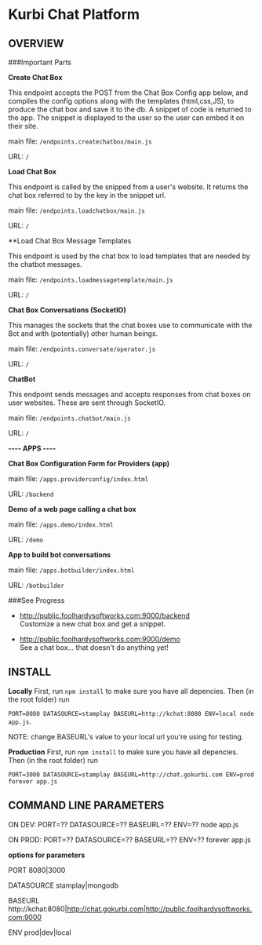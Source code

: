 Kurbi Chat Platform
===  

OVERVIEW
---

###Important Parts

**Create Chat Box** 

This endpoint accepts the POST from the Chat Box Config app below, and compiles the config options along with the templates (html,css,JS), to produce the chat box and save it to the db. A snippet of code is returned to the app.  The snippet is displayed to the user so the user can embed it on their site.

main file: `/endpoints.createchatbox/main.js`

URL: `/`

**Load Chat Box**

This endpoint is called by the snipped from a user's website. It returns the chat box referred to by the key in the snippet url.

main file: `/endpoints.loadchatbox/main.js`

URL: `/`

**Load Chat Box Message Templates

This endpoint is used by the chat box to load templates that are needed by the chatbot messages. 

main file: `/endpoints.loadmessagetemplate/main.js`

URL: `/`

**Chat Box Conversations (SocketIO)**

This manages the sockets that the chat boxes use to communicate with the Bot and with (potentially) other human beings.

main file: `/endpoints.conversate/operator.js`

URL: `/`

**ChatBot**

This endpoint sends messages and accepts responses from chat boxes on user websites. These are sent through SocketIO.

main file: `/endpoints.chatbot/main.js`

URL: `/`

**---- APPS ----**

**Chat Box Configuration Form for Providers (app)**

main file: `/apps.providerconfig/index.html`

URL: `/backend`


**Demo of a web page calling a chat box**

main file: `/apps.demo/index.html`

URL: `/demo`


**App to build bot conversations**

main file: `/apps.botbuilder/index.html`

URL: `/botbuilder`


###See Progress
* http://public.foolhardysoftworks.com:9000/backend  
Customize a new chat box and get a snippet.  

* http://public.foolhardysoftworks.com:9000/demo  
See a chat box... that doesn't do anything yet!  


INSTALL
---
**Locally**
First, run `npm install` to make sure you have all depencies. Then (in the root folder) run 

`PORT=8080 DATASOURCE=stamplay BASEURL=http://kchat:8080 ENV=local node app.js`.

NOTE: change BASEURL's value to your local url you're using for testing.

**Production**
First, run `npm install` to make sure you have all depencies. Then (in the root folder) run 

`PORT=3000 DATASOURCE=stamplay BASEURL=http://chat.gokurbi.com ENV=prod forever app.js`


COMMAND LINE PARAMETERS
---

ON DEV:  PORT=?? DATASOURCE=?? BASEURL=?? ENV=?? node app.js

ON PROD: PORT=?? DATASOURCE=?? BASEURL=?? ENV=?? forever app.js

**options for parameters**

PORT		8080|3000

DATASOURCE	stamplay|mongodb 

BASEURL 	http://kchat:8080|http://chat.gokurbi.com|http://public.foolhardysoftworks.com:9000

ENV 		prod|dev|local